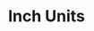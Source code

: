 ---
tag: g020
codes:
- G20
title: Inch Units
long:
- Set units to inches. In this mode, all positions, offsets, rates, accelerations,
  etc., specified in G-code parameters are interpreted as inches.
notes: 
parameters: 
example:
- code:
  - G20 ; set units to inches
examples: 
---